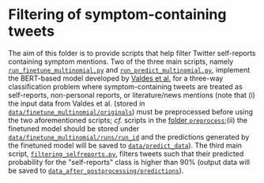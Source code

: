 # Filtering of symptom-containing tweets
The aim of this folder is to provide scripts that help filter Twitter self-reports containing symptom mentions. Two of the three main scripts, namely [`run_finetune_multinomial.py`](https://github.com/digitalepidemiologylab/content_changes_paper/blob/main/reporting_classification/run_finetune_multinomial.py) and [`run_predict_multinomial.py`](https://github.com/digitalepidemiologylab/content_changes_paper/blob/main/reporting_classification/run_predict_multinomial.py), implement the BERT-based model developed by [Valdes et al.](https://aclanthology.org/2021.smm4h-1.10) for a three-way classification problem where symptom-containing tweets are treated as self-reports, non-personal reports, or literature/news mentions (note that (i) the input data from Valdes et al. (stored in [`data/finetune_multinomial/originals`](https://github.com/digitalepidemiologylab/content_changes_paper/tree/main/reporting_classification/data/finetune_multinomial/originals/)) must be preprocessed before using the two aforementioned scripts; *cf.* scripts in the [folder `preprocess`](https://github.com/digitalepidemiologylab/content_changes_paper/tree/main/reporting_classification/preprocess);(ii) the finetuned model should be stored under [`data/finetune_multinomial/runs/run_id`](https://github.com/digitalepidemiologylab/content_changes_paper/tree/main/reporting_classification/data/finetune_multinomial/runs/run_id) and the predictions generated by the finetuned model will be saved to [`data/predict_data`](https://github.com/digitalepidemiologylab/content_changes_paper/tree/main/reporting_classification/data/predict_data)). 
The third main script, [`filtering_selfreports.py`](https://github.com/digitalepidemiologylab/content_changes_paper/blob/main/reporting_classification/filtering_selfreports.py), filters tweets such that their predicted probability for the "self-reports" class is higher than 90% (output data will be saved to [`data_after_postprocessing/predictions`](https://github.com/digitalepidemiologylab/content_changes_paper/tree/main/reporting_classification/data/data_after_postprocessing/predictions)).
